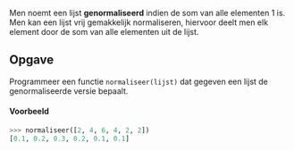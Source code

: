 Men noemt een lijst **genormaliseerd** indien de som van alle elementen 1 is. Men kan een lijst vrij gemakkelijk normaliseren, hiervoor deelt men elk element door de som van alle elementen uit de lijst.

## Opgave

Programmeer een functie `normaliseer(lijst)` dat gegeven een lijst de genormaliseerde versie bepaalt.

#### Voorbeeld

```python
>>> normaliseer([2, 4, 6, 4, 2, 2])
[0.1, 0.2, 0.3, 0.2, 0.1, 0.1]
```
